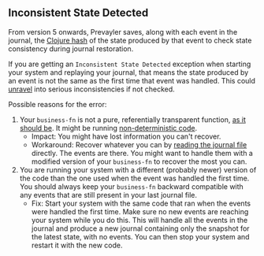 ## Inconsistent State Detected

From version 5 onwards, Prevayler saves, along with each event in the journal, the [Clojure hash](https://clojuredocs.org/clojure.core/hash) of the state produced by that event to check state consistency during journal restoration.

If you are getting an `Inconsistent State Detected` exception when starting your system and replaying your journal, that means the state produced by an event is not the same as the first time that event was handled. This could [unravel](https://en.wikipedia.org/wiki/Butterfly_effect) into serious inconsistencies if not checked.

Possible reasons for the error:

 1. Your `business-fn` is not a pure, referentially transparent function, [as it should be](https://github.com/klauswuestefeld/prevayler-clj/tree/master#usage). It might be running [non-deterministic code](https://stackoverflow.com/a/17626306/3343799).
    - Impact: You might have lost information you can't recover.
    - Workaround: Recover whatever you can by [reading the journal file](https://github.com/klauswuestefeld/prevayler-clj/blob/master/README.md#file-format) directly. The events are there. You might want to handle them with a modified version of your `business-fn` to recover the most you can.
 2. You are running your system with a different (probably newer) version of the code than the one used when the event was handled the first time. You should always keep your `business-fn` backward compatible with any events that are still present in your last journal file.
    - Fix: Start your system with the same code that ran when the events were handled the first time. Make sure no new events are reaching your system while you do this. This will handle all the events in the journal and produce a new journal containing only the snapshot for the latest state, with no events. You can then stop your system and restart it with the new code.

